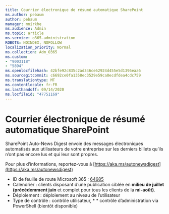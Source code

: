 ```yaml
---
title: Courrier électronique de résumé automatique SharePoint
ms.author: pebaum
author: pebaum
manager: mnirkhe
ms.audience: Admin
ms.topic: article
ms.service: o365-administration
ROBOTS: NOINDEX, NOFOLLOW
localization_priority: Normal
ms.collection: Adm_O365
ms.custom:
- "9003118"
- "5894"
ms.openlocfilehash: 42bfe92c835c2ad346ce62924d455e5d1396eaa6
ms.sourcegitcommit: c6692ce0fa1358ec3529e59ca0ecdfdea4cdc759
ms.translationtype: MT
ms.contentlocale: fr-FR
ms.lasthandoff: 09/14/2020
ms.locfileid: "47751169"
---
```

# <a name="sharepoint-auto-digest-email"></a>Courrier électronique de résumé automatique SharePoint

SharePoint Auto-News Digest envoie des messages électroniques automatisés aux utilisateurs de votre entreprise sur les derniers billets qu’ils n’ont pas encore lus et qui leur sont propres.

Pour plus d’informations, reportez-vous à [https://aka.ms/autonewsdigest](https://aka.ms/autonewsdigest)

- ID de feuille de route Microsoft 365 :  [64685](https://www.microsoft.com/microsoft-365/roadmap?filters=&featureid=64685)
- Calendrier : clients disposant d’une publication ciblée en  **milieu de juillet (précédemment juin**  et complet pour tous les clients de la  **mi-août)**.
- Déploiement : déploiement au niveau de l’utilisateur
- Type de contrôle : contrôle utilisateur, * * contrôle d’administration via PowerShell (bientôt disponible)
